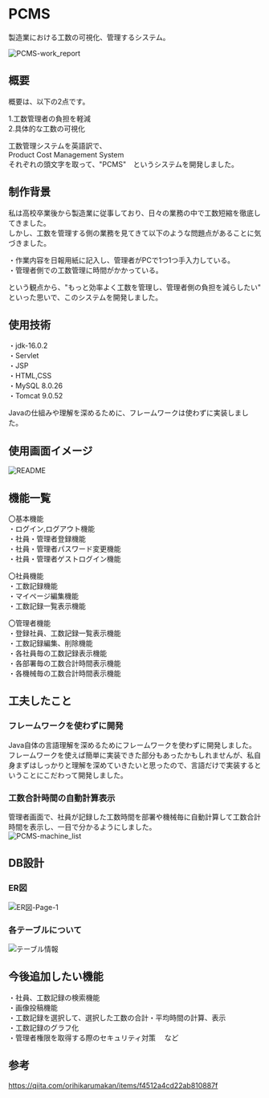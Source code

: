 # PCMS

製造業における工数の可視化、管理するシステム。  

![PCMS-work_report](https://user-images.githubusercontent.com/75915650/127656566-bb9d6e8d-9009-4c0b-b00b-f02eee142d1e.gif)

## 概要
概要は、以下の2点です。

1.工数管理者の負担を軽減  
2.具体的な工数の可視化  

工数管理システムを英語訳で、  
Product Cost Management System  
それぞれの頭文字を取って、"PCMS"　というシステムを開発しました。  

## 制作背景　　

私は高校卒業後から製造業に従事しており、日々の業務の中で工数短縮を徹底してきました。  
しかし、工数を管理する側の業務を見てきて以下のような問題点があることに気づきました。  

・作業内容を日報用紙に記入し、管理者がPCで1つ1つ手入力している。  
・管理者側での工数管理に時間がかかっている。   

という観点から、"もっと効率よく工数を管理し、管理者側の負担を減らしたい" といった思いで、このシステムを開発しました。  

## 使用技術
・jdk-16.0.2  
・Servlet  
・JSP  
・HTML,CSS  
・MySQL 8.0.26  
・Tomcat 9.0.52  

Javaの仕組みや理解を深めるために、フレームワークは使わずに実装しました。  

## 使用画面イメージ  
![README](https://user-images.githubusercontent.com/75915650/128176053-f741ac24-ce40-4851-aea2-24371506bbe4.png)


## 機能一覧
〇基本機能  
・ログイン,ログアウト機能  
・社員・管理者登録機能  
・社員・管理者パスワード変更機能  
・社員・管理者ゲストログイン機能  

〇社員機能   
・工数記録機能  
・マイページ編集機能  
・工数記録一覧表示機能  

〇管理者機能  
・登録社員、工数記録一覧表示機能  
・工数記録編集、削除機能  
・各社員毎の工数記録表示機能  
・各部署毎の工数合計時間表示機能  
・各機械毎の工数合計時間表示機能  

## 工夫したこと  
### フレームワークを使わずに開発
Java自体の言語理解を深めるためにフレームワークを使わずに開発しました。  
フレームワークを使えば簡単に実装できた部分もあったかもしれませんが、私自身まずはしっかりと理解を深めていきたいと思ったので、言語だけで実装するということにこだわって開発しました。       

### 工数合計時間の自動計算表示
管理者画面で、社員が記録した工数時間を部署や機械毎に自動計算して工数合計時間を表示し、一目で分かるようにしました。  
![PCMS-machine_list](https://user-images.githubusercontent.com/75915650/127854747-b5542a5a-ef79-4385-b4ee-c96ffa983942.gif)


## DB設計
### ER図
![ER図-Page-1](https://user-images.githubusercontent.com/75915650/127867621-5c92f6fa-9dc3-4e0c-bd21-0eb07e206ead.png)


### 各テーブルについて
![テーブル情報](https://user-images.githubusercontent.com/75915650/132129456-eb1c3f7c-3a7b-4a53-bb95-eeda924d7343.png)

## 今後追加したい機能  
・社員、工数記録の検索機能  
・画像投稿機能  
・工数記録を選択して、選択した工数の合計・平均時間の計算、表示　　   
・工数記録のグラフ化  
・管理者権限を取得する際のセキュリティ対策 　など　　

## 参考
https://qiita.com/orihikarumakan/items/f4512a4cd22ab810887f

